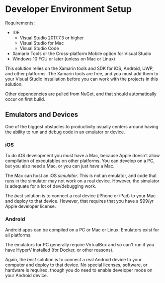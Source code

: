 Developer Environment Setup
===========================

Requirements:
* IDE
  * Visual Studio 2017.7.3 or higher
  * Visual Studio for Mac
  * Visual Studio Code
* Xamarin Tools or the Cross-platform Mobile option for Visual Studio
* Windows 10 FCU or later (unless on Mac or Linux)

This solution relies on the Xamarin tools and SDK for iOS, Android, UWP, and other platforms. The Xamarin tools are free, and you must add them to your Visual Studio installation before you can work with the projects in this solution.

Other dependencies are pulled from NuGet, and that should automatically occur on first build.

## Emulators and Devices
One of the biggest obstacles to productivity usually centers around having the ability to run and debug code in an emulator or device.

### iOS
To do iOS development you must have a Mac, because Apple doesn't allow compilation of executables on other platforms. You can develop on a PC, but you also need a Mac, or you can just have a Mac.

The Mac can host an iOS _simulator_. This is not an emulator, and code that runs in the simulator may not work on a real device. However, the simulator is adequate for a lot of dev/debugging work.

The _best_ solution is to connect a real device (iPhone or iPad) to your Mac and deploy to that device. However, that requires that you have a $99/yr Apple developer license.

### Android
Android apps can be compiled on a PC or Mac or Linux. Emulators exist for all platforms. 

The emulators for PC generally require VirtualBox and so can't run if you have HyperV installed (for Docker, or other reasons).

Again, the _best_ solution is to connect a real Android device to your computer and deploy to that device. No special licenses, software, or hardware is required, though you do need to enable developer mode on your Android device.

